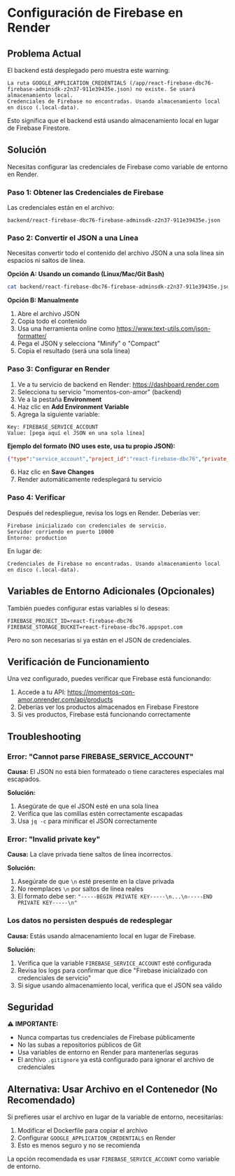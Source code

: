 # Configuración de Firebase en Render

## Problema Actual

El backend está desplegado pero muestra este warning:

```
La ruta GOOGLE_APPLICATION_CREDENTIALS (/app/react-firebase-dbc76-firebase-adminsdk-z2n37-911e39435e.json) no existe. Se usará almacenamiento local.
Credenciales de Firebase no encontradas. Usando almacenamiento local en disco (.local-data).
```

Esto significa que el backend está usando almacenamiento local en lugar de Firebase Firestore.

## Solución

Necesitas configurar las credenciales de Firebase como variable de entorno en Render.

### Paso 1: Obtener las Credenciales de Firebase

Las credenciales están en el archivo:

```
backend/react-firebase-dbc76-firebase-adminsdk-z2n37-911e39435e.json
```

### Paso 2: Convertir el JSON a una Línea

Necesitas convertir todo el contenido del archivo JSON a una sola línea sin espacios ni saltos de línea.

**Opción A: Usando un comando (Linux/Mac/Git Bash)**

```bash
cat backend/react-firebase-dbc76-firebase-adminsdk-z2n37-911e39435e.json | jq -c
```

**Opción B: Manualmente**

1. Abre el archivo JSON
2. Copia todo el contenido
3. Usa una herramienta online como <https://www.text-utils.com/json-formatter/>
4. Pega el JSON y selecciona "Minify" o "Compact"
5. Copia el resultado (será una sola línea)

### Paso 3: Configurar en Render

1. Ve a tu servicio de backend en Render: <https://dashboard.render.com>
2. Selecciona tu servicio "momentos-con-amor" (backend)
3. Ve a la pestaña **Environment**
4. Haz clic en **Add Environment Variable**
5. Agrega la siguiente variable:

```
Key: FIREBASE_SERVICE_ACCOUNT
Value: [pega aquí el JSON en una sola línea]
```

**Ejemplo del formato (NO uses este, usa tu propio JSON):**

```json
{"type":"service_account","project_id":"react-firebase-dbc76","private_key_id":"...","private_key":"-----BEGIN PRIVATE KEY-----\n...\n-----END PRIVATE KEY-----\n","client_email":"...","client_id":"...","auth_uri":"...","token_uri":"...","auth_provider_x509_cert_url":"...","client_x509_cert_url":"..."}
```

6. Haz clic en **Save Changes**
7. Render automáticamente redesplegará tu servicio

### Paso 4: Verificar

Después del redespliegue, revisa los logs en Render. Deberías ver:

```
Firebase inicializado con credenciales de servicio.
Servidor corriendo en puerto 10000
Entorno: production
```

En lugar de:

```
Credenciales de Firebase no encontradas. Usando almacenamiento local en disco (.local-data).
```

## Variables de Entorno Adicionales (Opcionales)

También puedes configurar estas variables si lo deseas:

```
FIREBASE_PROJECT_ID=react-firebase-dbc76
FIREBASE_STORAGE_BUCKET=react-firebase-dbc76.appspot.com
```

Pero no son necesarias si ya están en el JSON de credenciales.

## Verificación de Funcionamiento

Una vez configurado, puedes verificar que Firebase está funcionando:

1. Accede a tu API: <https://momentos-con-amor.onrender.com/api/products>
2. Deberías ver los productos almacenados en Firebase Firestore
3. Si ves productos, Firebase está funcionando correctamente

## Troubleshooting

### Error: "Cannot parse FIREBASE_SERVICE_ACCOUNT"

**Causa:** El JSON no está bien formateado o tiene caracteres especiales mal escapados.

**Solución:**

1. Asegúrate de que el JSON esté en una sola línea
2. Verifica que las comillas estén correctamente escapadas
3. Usa `jq -c` para minificar el JSON correctamente

### Error: "Invalid private key"

**Causa:** La clave privada tiene saltos de línea incorrectos.

**Solución:**

1. Asegúrate de que `\n` esté presente en la clave privada
2. No reemplaces `\n` por saltos de línea reales
3. El formato debe ser: `"-----BEGIN PRIVATE KEY-----\n...\n-----END PRIVATE KEY-----\n"`

### Los datos no persisten después de redesplegar

**Causa:** Estás usando almacenamiento local en lugar de Firebase.

**Solución:**

1. Verifica que la variable `FIREBASE_SERVICE_ACCOUNT` esté configurada
2. Revisa los logs para confirmar que dice "Firebase inicializado con credenciales de servicio"
3. Si sigue usando almacenamiento local, verifica que el JSON sea válido

## Seguridad

⚠️ **IMPORTANTE:**

- Nunca compartas tus credenciales de Firebase públicamente
- No las subas a repositorios públicos de Git
- Usa variables de entorno en Render para mantenerlas seguras
- El archivo `.gitignore` ya está configurado para ignorar el archivo de credenciales

## Alternativa: Usar Archivo en el Contenedor (No Recomendado)

Si prefieres usar el archivo en lugar de la variable de entorno, necesitarías:

1. Modificar el Dockerfile para copiar el archivo
2. Configurar `GOOGLE_APPLICATION_CREDENTIALS` en Render
3. Esto es menos seguro y no se recomienda

La opción recomendada es usar `FIREBASE_SERVICE_ACCOUNT` como variable de entorno.
